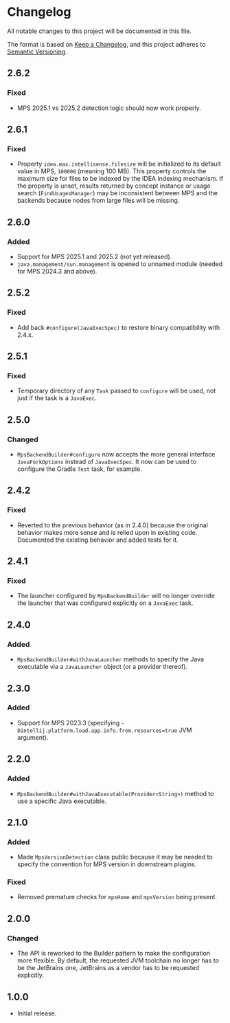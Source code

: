 # Changelog

All notable changes to this project will be documented in this file.

The format is based on [Keep a Changelog](https://keepachangelog.com/en/1.0.0/), and this project adheres
to [Semantic Versioning](https://semver.org/spec/v2.0.0.html).

## 2.6.2

### Fixed

- MPS 2025.1 vs 2025.2 detection logic should now work properly.

## 2.6.1

### Fixed

- Property `idea.max.intellisense.filesize` will be initialized to its default value in MPS, `100000` (meaning 100 MB).
  This property controls the maximum size for files to be indexed by the IDEA indexing mechanism. If the property is
  unset, results returned by concept instance or usage search (`FindUsagesManager`) may be inconsistent between MPS and
  the backends because nodes from large files will be missing. 

## 2.6.0

### Added

- Support for MPS 2025.1 and 2025.2 (not yet released).
- `java.management/sun.management` is opened to unnamed module (needed for MPS 2024.3 and above).

## 2.5.2

### Fixed

- Add back `#configure(JavaExecSpec)` to restore binary compatibility with 2.4.x.

## 2.5.1

### Fixed

- Temporary directory of any `Task` passed to `configure` will be used, not just if the task is a `JavaExec`. 

## 2.5.0

### Changed

- `MpsBackendBuilder#configure` now accepts the more general interface `JavaForkOptions` instead of `JavaExecSpec`. It
  now can be used to configure the Gradle `Test` task, for example.

## 2.4.2

### Fixed

- Reverted to the previous behavior (as in 2.4.0) because the original behavior makes more sense and is relied upon in
  existing code. Documented the existing behavior and added tests for it.

## 2.4.1

### Fixed

- The launcher configured by `MpsBackendBuilder` will no longer override the launcher that was configured explicitly on
  a `JavaExec` task.

## 2.4.0

### Added

- `MpsBackendBuilder#withJavaLauncher` methods to specify the Java executable via a `JavaLauncher` object (or a provider
  thereof).

## 2.3.0

### Added

- Support for MPS 2023.3 (specifying `-Dintellij.platform.load.app.info.from.resources=true` JVM argument).

## 2.2.0

### Added

- `MpsBackendBuilder#withJavaExecutable(Provider<String>)` method to use a specific Java executable.

## 2.1.0

### Added

- Made `MpsVersionDetection` class public because it may be needed to specify the convention for MPS version in
  downstream plugins.

### Fixed

- Removed premature checks for `mpsHome` and `mpsVersion` being present.

## 2.0.0

### Changed

- The API is reworked to the Builder pattern to make the configuration more flexible. By default, the requested JVM
  toolchain no longer has to be the JetBrains one, JetBrains as a vendor has to be requested explicitly.

## 1.0.0

- Initial release.
